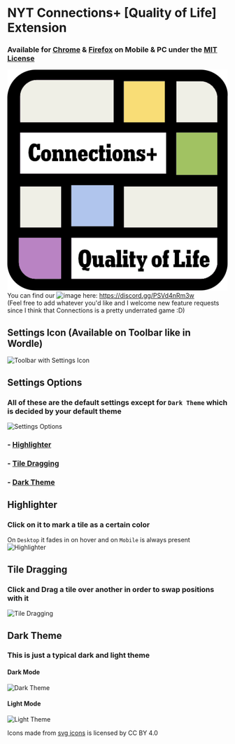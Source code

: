 # NYT Connections+ [Quality of Life] Extension
### Available for [Chrome](https://chromewebstore.google.com/detail/nyt-connections+-quality/neccpmnjdlihclnehdgpllmabhmkicbc) & [Firefox](https://addons.mozilla.org/en-US/firefox/addon/nyt-connections-qol/) on Mobile & PC under the [MIT License](https://github.com/RandomGamingDev/NYT-Connections-Quality-of-Life-Extension/blob/main/LICENSE)
![Thumbnail](icons/icon-512.png) <br/>
You can find our <img width="100" height="auto" alt="image" src="https://github.com/user-attachments/assets/0f301a7e-b239-4469-8e43-8cf1bea582cb"  /> here: https://discord.gg/PSVd4nRm3w <br/>
(Feel free to add whatever you'd like and I welcome new feature requests since I think that Connections is a pretty underrated game :D)

## Settings Icon (Available on Toolbar like in Wordle)
![Toolbar with Settings Icon](https://github.com/user-attachments/assets/4bc5defe-23cb-47d6-8e02-e23f86c21cff)

## Settings Options
### All of these are the default settings except for `Dark Theme` which is decided by your default theme
![Settings Options](https://github.com/user-attachments/assets/7c8d0c72-8acc-43f7-ab4b-d76ce83b64f4) <br/>
### - [Highlighter](https://github.com/RandomGamingDev/NYT-Connections-Quality-of-Life-Extension/new/main?filename=README.md#highlighter)
### - [Tile Dragging](https://github.com/RandomGamingDev/NYT-Connections-Quality-of-Life-Extension/new/main?filename=README.md#tile-dragging)
### - [Dark Theme](https://github.com/RandomGamingDev/NYT-Connections-Quality-of-Life-Extension/new/main?filename=README.md#this-is-just-a-typical-dark-and-light-theme)

## Highlighter
### Click on it to mark a tile as a certain color
On `Desktop` it fades in on hover and on `Mobile` is always present <br/>
![Highlighter](https://github.com/user-attachments/assets/50ac81c3-331d-4bde-9769-2e3e71310a69)

## Tile Dragging
### Click and Drag a tile over another in order to swap positions with it
![Tile Dragging](https://github.com/user-attachments/assets/0f16b67a-e577-4fa5-a233-46ba78e4fbdf)

## Dark Theme
### This is just a typical dark and light theme
#### Dark Mode
![Dark Theme](https://github.com/user-attachments/assets/833f99df-9f57-4078-980f-5a1f2a22ff18) <br/>
#### Light Mode
![Light Theme](https://github.com/user-attachments/assets/0b9d4c81-e5e9-4557-81c9-cc81dab18da8)

<div>Icons made from <a href="https://www.onlinewebfonts.com/icon">svg icons</a> is licensed by CC BY 4.0</div>
